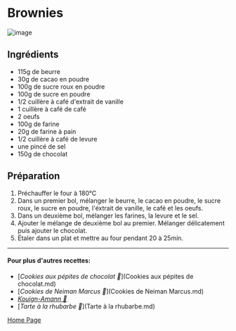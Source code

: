 # Brownies
![image](img/Brownies.jpg)

## Ingrédients
* 115g de beurre
* 30g de cacao en poudre
* 100g de sucre roux en poudre
* 100g de sucre en poudre
* 1/2 cuillère à café d'extrait de vanille
* 1 cuillère à café de café
* 2 oeufs
* 100g de farine
* 20g de farine à pain
* 1/2 cuillère à café de levure
* une pincé de sel
* 150g de chocolat

## Préparation 
1. Préchauffer le four à 180°C
2. Dans un premier bol, mélanger le beurre, le cacao en poudre, le sucre roux, le sucre en poudre, l'éxtrait de vanille, le café et les oeufs.
3. Dans un deuxième bol, mélanger les farines, la levure et le sel.
4. Ajouter le mélange de deuxième bol au premier. Mélanger délicatement puis ajouter le chocolat. 
5. Étaler dans un plat et mettre au four pendant 20 à 25min.

________________________________
#### Pour plus d'autres recettes:

* [*Cookies aux pépites de chocolat 🍪*](Cookies aux pépites de chocolat.md)
* [*Cookies de Neiman Marcus 🍪*](Cookies de Neiman Marcus.md)
* [*Kouign-Amann 🧈*](Kouign-Amann.md)
* [*Tarte à la rhubarbe 🥧*](Tarte à la rhubarbe.md)

[Home Page](index.md)
  
